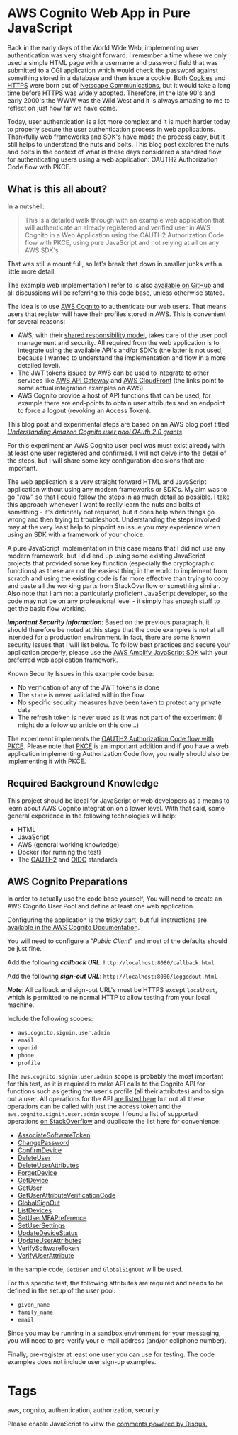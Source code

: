 # AWS Cognito Web App in Pure JavaScript

Back in the early days of the World Wide Web, implementing user authentication was very straight forward. I remember a time where we only used a simple HTML page with a username and password field that was submitted to a CGI application which would check the password against something stored in a database and then issue a cookie. Both [Cookies](https://en.wikipedia.org/wiki/HTTP_cookie) and [HTTPS](https://en.wikipedia.org/wiki/HTTPS) were born out of [Netscape Communications](https://en.wikipedia.org/wiki/Netscape), but it would take a long time before HTTPS was widely adopted. Therefore, in the late 90's and early 2000's the WWW was the Wild West and it is always amazing to me to reflect on just how far we have come.

Today, user authentication is a lot more complex and it is much harder today to properly secure the user authentication process in web applications. Thankfully web frameworks and SDK's have made the process easy, but it still helps to understand the nuts and bolts. This blog post explores the nuts and bolts in the context of what is these days considered a standard flow for authenticating users using a web application: OAUTH2 Authorization Code flow with PKCE.

## What is this all about?

In a nutshell:

> This is a detailed walk through with an example web application that will authenticate an already registered and verified user in AWS Cognito in a Web Application using the OAUTH2 Authorization Code flow with PKCE, using pure JavaScript and not relying at all on any AWS SDK's

That was still a mount full, so let's break that down in smaller junks with a little more detail.

The example web implementation I refer to is also [available on GitHub](https://github.com/nicc777/aws-cognito-pure-js-example) and all discussions will be referring to this code base, unless otherwise stated.

The idea is to use [AWS Cognito](https://aws.amazon.com/cognito/) to authenticate our web users. That means users that register will have their profiles stored in AWS. This is convenient for several reasons:

* AWS, with their [shared responsibility model](https://aws.amazon.com/compliance/shared-responsibility-model/), takes care of the user pool management and security. All required from the web application is to integrate using the available API's and/or SDK's (the latter is not used, because I wanted to understand the implementation and flow in a more detailed level). 
* The JWT tokens issued by AWS can be used to integrate to other services like [AWS API Gateway](https://docs.aws.amazon.com/apigateway/latest/developerguide/apigateway-integrate-with-cognito.html) and [AWS CloudFront](https://aws.amazon.com/blogs/networking-and-content-delivery/authorizationedge-how-to-use-lambdaedge-and-json-web-tokens-to-enhance-web-application-security/) (the links point to some actual integration examples on AWS).
* AWS Cognito provide a host of API functions that can be used, for example there are end-points to obtain user attributes and an endpoint to force a logout (revoking an Access Token).

This blog post and experimental steps are based on an AWS blog post titled _[Understanding Amazon Cognito user pool OAuth 2.0 grants](https://aws.amazon.com/blogs/mobile/understanding-amazon-cognito-user-pool-oauth-2-0-grants/)_.

For this experiment an AWS Cognito user pool was must exist already with at least one user registered and confirmed. I will not delve into the detail of the steps, but I will share some key configuration decisions that are important.

The web application is a very straight forward HTML and JavaScript application without using any modern frameworks or SDK's. My aim was to go "_raw_" so that I could follow the steps in as much detail as possible. I take this approach whenever I want to really learn the nuts and bolts of something - it's definitely not required, but it does help when things go wrong and then trying to troubleshoot. Understanding the steps involved may at the very least help to pinpoint an issue you may experience when using an SDK with a framework of your choice.

A pure JavaScript implementation in this case means that I did not use any modern framework, but I did end up using some existing JavaScript projects that provided some key function (especially the cryptographic functions) as these are not the easiest thing in the world to implement from scratch and using the existing code is far more effective than trying to copy and paste all the working parts from StackOverflow or something similar. Also note that I am not a particularly proficient JavaScript developer, so the code may not be on any professional level - it simply has enough stuff to get the basic flow working.

_**Important Security Information**_: Based on the previous paragraph, it should therefore be noted at this stage that the code examples is not at all intended for a production environment. In fact, there are some known security issues that I will list below. To follow best practices and secure your application properly, please use the [AWS Amplify JavaScript SDK](https://docs.amplify.aws/lib/q/platform/js/) with your preferred web application framework.

Known Security Issues in this example code base:

* No verification of any of the JWT tokens is done
* The `state` is never validated within the flow
* No specific security measures have been taken to protect any private data
* The refresh token is never used as it was not part of the experiment (I might do a follow up article on this one...)

The experiment implements the [OAUTH2 Authorization Code flow with PKCE](https://oauth.net/2/grant-types/authorization-code/). Please note that [PKCE](https://oauth.net/2/pkce/) is an important addition and if you have a web application implementing Authorization Code flow, you really should also be implementing it with PKCE.

## Required Background Knowledge

This project should be ideal for JavaScript or web developers as a means to learn about AWS Cognito integration on a lower level. With that said, some general experience in the following technologies will help:

* HTML
* JavaScript
* AWS (general working knowledge)
* Docker (for running the test)
* The [OAUTH2](https://oauth.net/2/) and [OIDC](https://openid.net/specs/openid-connect-core-1_0.html) standards

## AWS Cognito Preparations

In order to actually use the code base yourself, You will need to create an AWS Cognito User Pool and define at least one web application.

Configuring the application is the tricky part, but full instructions are [available in the AWS Cognito Documentation](https://docs.aws.amazon.com/cognito/latest/developerguide/cognito-user-pools-app-idp-settings.html).

You will need to configure a "_Public Client_" and most of the defaults should be just fine. 

Add the following _**callback URL**_: `http://localhost:8080/callback.html`

Add the following _**sign-out URL**_: `http://localhost:8080/loggedout.html`

_**Note**_: All callback and sign-out URL's must be HTTPS except `localhost`, which is permitted to ne normal HTTP to allow testing from your local machine.

Include the following scopes:

* `aws.cognito.signin.user.admin`
* `email`
* `openid`
* `phone`
* `profile`

The `aws.cognito.signin.user.admin` scope is probably the most important for this test, as it is required to make API calls to the Cognito API for functions such as getting the user's profile (all their attributes) and to sign out a user. All operations for the API [are listed here](https://docs.aws.amazon.com/cognito-user-identity-pools/latest/APIReference/API_Operations.html) but not all these operations can be called with just the access token and the `aws.cognito.signin.user.admin` scope. I found a list of supported operations [on StackOverflow](https://stackoverflow.com/questions/53149091/what-does-the-aws-cognito-signin-user-admin-scope-mean-in-amazon-cognito) and duplicate the list here for convenience:


* [AssociateSoftwareToken](https://docs.aws.amazon.com/cognito-user-identity-pools/latest/APIReference/API_AssociateSoftwareToken.html)
* [ChangePassword](https://docs.aws.amazon.com/cognito-user-identity-pools/latest/APIReference/API_ChangePassword.html)
* [ConfirmDevice](https://docs.aws.amazon.com/cognito-user-identity-pools/latest/APIReference/API_ConfirmDevice.html)
* [DeleteUser](https://docs.aws.amazon.com/cognito-user-identity-pools/latest/APIReference/API_DeleteUser.html)
* [DeleteUserAttributes](https://docs.aws.amazon.com/cognito-user-identity-pools/latest/APIReference/API_DeleteUserAttributes.html)
* [ForgetDevice](https://docs.aws.amazon.com/cognito-user-identity-pools/latest/APIReference/API_ForgetDevice.html)
* [GetDevice](https://docs.aws.amazon.com/cognito-user-identity-pools/latest/APIReference/API_GetDevice.html)
* [GetUser](https://docs.aws.amazon.com/cognito-user-identity-pools/latest/APIReference/API_GetUser.html)
* [GetUserAttributeVerificationCode](https://docs.aws.amazon.com/cognito-user-identity-pools/latest/APIReference/API_GetUserAttributeVerificationCode.html)
* [GlobalSignOut](https://docs.aws.amazon.com/cognito-user-identity-pools/latest/APIReference/API_GlobalSignOut.html)
* [ListDevices](https://docs.aws.amazon.com/cognito-user-identity-pools/latest/APIReference/API_ListDevices.html)
* [SetUserMFAPreference](https://docs.aws.amazon.com/cognito-user-identity-pools/latest/APIReference/API_SetUserMFAPreference.html)
* [SetUserSettings](https://docs.aws.amazon.com/cognito-user-identity-pools/latest/APIReference/API_SetUserSettings.html)
* [UpdateDeviceStatus](https://docs.aws.amazon.com/cognito-user-identity-pools/latest/APIReference/API_UpdateDeviceStatus.html)
* [UpdateUserAttributes](https://docs.aws.amazon.com/cognito-user-identity-pools/latest/APIReference/API_UpdateUserAttributes.html)
* [VerifySoftwareToken](https://docs.aws.amazon.com/cognito-user-identity-pools/latest/APIReference/API_VerifySoftwareToken.html)
* [VerifyUserAttribute](https://docs.aws.amazon.com/cognito-user-identity-pools/latest/APIReference/API_VerifyUserAttribute.html)

In the sample code, `GetUser` and `GlobalSignOut` will be used.

For this specific test, the following attributes are required and needs to be defined in the setup of the user pool:

* `given_name`
* `family_name`
* `email`

Since you may be running in a sandbox environment for your messaging, you will need to pre-verify your e-mail address (and/or cellphone number).

Finally, pre-register at least one user you can use for testing. The code examples does not include user sign-up examples.

# Tags

aws, cognito, authentication, authorization, security

<div id="disqus_thread"></div>
<script>
    /**
    *  RECOMMENDED CONFIGURATION VARIABLES: EDIT AND UNCOMMENT THE SECTION BELOW TO INSERT DYNAMIC VALUES FROM YOUR PLATFORM OR CMS.
    *  LEARN WHY DEFINING THESE VARIABLES IS IMPORTANT: https://disqus.com/admin/universalcode/#configuration-variables    */
    /*
    var disqus_config = function () {
    this.page.url = PAGE_URL;  // Replace PAGE_URL with your page's canonical URL variable
    this.page.identifier = PAGE_IDENTIFIER; // Replace PAGE_IDENTIFIER with your page's unique identifier variable
    };
    */
    (function() { // DON'T EDIT BELOW THIS LINE
    var d = document, s = d.createElement('script');
    s.src = 'https://nicc777.disqus.com/embed.js';
    s.setAttribute('data-timestamp', +new Date());
    (d.head || d.body).appendChild(s);
    })();
</script>
<noscript>Please enable JavaScript to view the <a href="https://disqus.com/?ref_noscript">comments powered by Disqus.</a></noscript>
